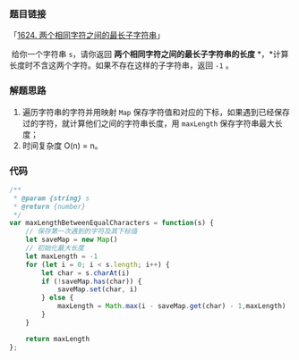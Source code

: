 ### 题目链接

「[1624. 两个相同字符之间的最长子字符串](https://leetcode.cn/problems/largest-substring-between-two-equal-characters/)」

​	给你一个字符串 `s`，请你返回 **两个相同字符之间的最长子字符串的长度** *，*计算长度时不含这两个字符。如果不存在这样的子字符串，返回 `-1` 。

### 解题思路

1. 遍历字符串的字符并用映射 `Map` 保存字符值和对应的下标，如果遇到已经保存过的字符，就计算他们之间的字符串长度，用 `maxLength` 保存字符串最大长度；
2. 时间复杂度 O(n) = n。

### 代码

```js
/**
 * @param {string} s
 * @return {number}
 */
var maxLengthBetweenEqualCharacters = function(s) {
	// 保存第一次遇到的字符及其下标值
	let saveMap = new Map()
	// 初始化最大长度
	let maxLength = -1
	for (let i = 0; i < s.length; i++) {
		let char = s.charAt(i)
		if (!saveMap.has(char)) {
			saveMap.set(char, i)
		} else {
            maxLength = Math.max(i - saveMap.get(char) - 1,maxLength)
		}
	}

	return maxLength
};
```

